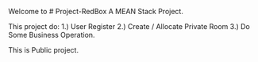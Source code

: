 Welcome to # Project-RedBox
A MEAN Stack Project.

This project do:
1.) User Register
2.) Create / Allocate Private Room
3.) Do Some Business Operation.


This is Public project.
